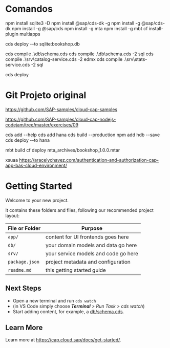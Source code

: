 # Comandos
npm install sqlite3 -D
npm install @sap/cds-dk -g
npm install -g @sap/cds-dk
npm install -g @sap/cds
npm install -g mta
npm install -g mbt
cf install-plugin multiapps


cds deploy --to sqlite:bookshop.db

cds compile .\db\schema.cds
cds compile .\db\schema.cds -2 sql
cds compile .\srv\catalog-service.cds -2 edmx
cds compile .\srv\stats-service.cds -2 sql

cds deploy

# Git Projeto original
https://github.com/SAP-samples/cloud-cap-samples

https://github.com/SAP-samples/cloud-cap-nodejs-codejam/tree/master/exercises/09

cds add --help
cds add hana
cds build --production
npm add hdb --save
cds deploy --to hana

mbt build
cf deploy mta_archives/bookshop_1.0.0.mtar


xsuaa 
https://aracelychavez.com/authentication-and-authorization-cap-app-bas-cloud-environment/


# Getting Started

Welcome to your new project.

It contains these folders and files, following our recommended project layout:

File or Folder | Purpose
---------|----------
`app/` | content for UI frontends goes here
`db/` | your domain models and data go here
`srv/` | your service models and code go here
`package.json` | project metadata and configuration
`readme.md` | this getting started guide


## Next Steps

- Open a new terminal and run `cds watch` 
- (in VS Code simply choose _**Terminal** > Run Task > cds watch_)
- Start adding content, for example, a [db/schema.cds](db/schema.cds).


## Learn More

Learn more at https://cap.cloud.sap/docs/get-started/.
